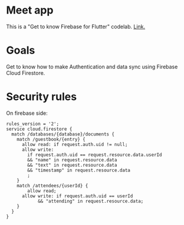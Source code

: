 # Meet app
This is a "Get to know Firebase for Flutter" codelab. [Link.](https://firebase.google.com/codelabs/firebase-get-to-know-flutter#0)

# Goals
Get to know how to make Authentication and data sync using Firebase Cloud Firestore.

# Security rules
On firebase side:

    rules_version = '2';
    service cloud.firestore {
      match /databases/{database}/documents {
        match /guestbook/{entry} {
          allow read: if request.auth.uid != null;
          allow write:
            if request.auth.uid == request.resource.data.userId
            && "name" in request.resource.data
            && "text" in request.resource.data
            && "timestamp" in request.resource.data
            ;
        }
        match /attendees/{userId} {
            allow read;
          allow write: if request.auth.uid == userId
                && "attending" in request.resource.data;
        }
      }
    }
